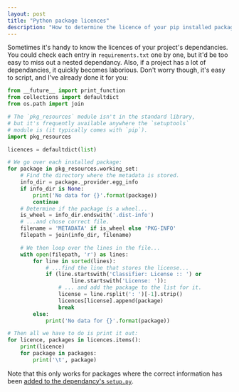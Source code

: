 ```yaml
---
layout: post
title: "Python package licences"
description: "How to determine the licence of your pip installed packages"
---
```


Sometimes it's handy to know the licences of your project's dependancies. You
could check each entry in `requirements.txt` one by one, but it'd be too easy
to miss out a nested dependancy. Also, if a project has a lot of dependancies,
it quickly becomes laborious. Don't worry though, it's easy to script, and I've
already done it for you:

```python
from __future__ import print_function
from collections import defaultdict
from os.path import join

# The `pkg_resources` module isn't in the standard library,
# but it's frequently available anywhere the `setuptools`
# module is (it typically comes with `pip`).
import pkg_resources

licences = defaultdict(list)

# We go over each installed package:
for package in pkg_resources.working_set:
    # Find the directory where the metadata is stored.
    info_dir = package._provider.egg_info
    if info_dir is None:
        print('No data for {}'.format(package))
        continue
    # Determine if the package is a wheel...
    is_wheel = info_dir.endswith('.dist-info')
    # ...and chose correct file.
    filename = 'METADATA' if is_wheel else 'PKG-INFO'
    filepath = join(info_dir, filename)

    # We then loop over the lines in the file...
    with open(filepath, 'r') as lines:
        for line in sorted(lines):
            # ...find the line that stores the license...
            if (line.startswith('Classifier: License :: ') or
                    line.startswith('License: ')):
                # ... and add the package to the list for it.
                license = line.rsplit(': ')[-1].strip()
                licences[license].append(package)
                break
        else:
            print('No data for {}'.format(package))

# Then all we have to do is print it out:
for licence, packages in licences.items():
    print(licence)
    for package in packages:
        print('\t', package)
```

Note that this only works for packages where the correct information has been
[added to the dependancy's
`setup.py`](https://packaging.python.org/distributing/#license).
